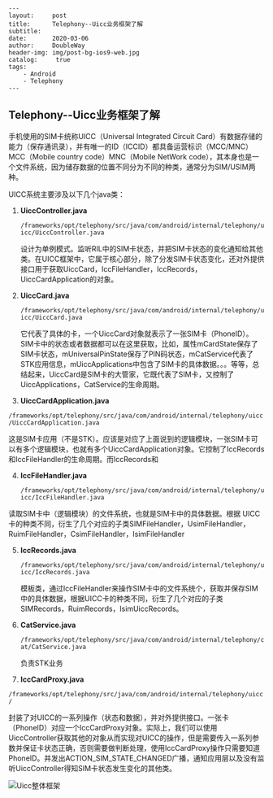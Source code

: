 ```
---
layout:     post
title:      Telephony--Uicc业务框架了解
subtitle:   
date:       2020-03-06
author:     DoubleWay
header-img: img/post-bg-ios9-web.jpg
catalog: 	 true
tags:
    - Android
    - Telephony
---
```

## Telephony--Uicc业务框架了解

手机使用的SIM卡统称UICC（Universal Integrated Circuit Card）有数据存储的能力（保存通讯录），并有唯一的ID（ICCID）都具备运营标识（MCC/MNC）MCC（Mobile country code）MNC（Mobile NetWork code），其本身也是一个文件系统，因为储存数据的位置不同分为不同的种类，通常分为SIM/USIM两种。

UICC系统主要涉及以下几个java类：

1. **UiccController.java** 

   `/frameworks/opt/telephony/src/java/com/android/internal/telephony/uicc/UiccController.java`

   设计为单例模式。监听RIL中的SIM卡状态，并把SIM卡状态的变化通知给其他类。在UICC框架中，它属于核心部分，除了分发SIM卡状态变化，还对外提供接口用于获取UiccCard，IccFileHandler，IccRecords，UiccCardApplication的对象。

2. **UiccCard.java**

   `/frameworks/opt/telephony/src/java/com/android/internal/telephony/uicc/UiccCard.java`

   它代表了具体的卡，一个UiccCard对象就表示了一张SIM卡（PhoneID）。SIM卡中的状态或者数据都可以在这里获取，比如，属性mCardState保存了SIM卡状态，mUniversalPinState保存了PIN码状态，mCatService代表了STK应用信息，mUiccApplications中包含了SIM卡的具体数据。。。等等，总结起来，UiccCard是SIM卡的大管家，它既代表了SIM卡，又控制了UiccApplications，CatService的生命周期。

3.  **UiccCardApplication.java**

   `/frameworks/opt/telephony/src/java/com/android/internal/telephony/uicc/UiccCardApplication.java`

   这是SIM卡应用（不是STK）。应该是对应了上面说到的逻辑模块，一张SIM卡可以有多个逻辑模块，也就有多个UiccCardApplication对象。它控制了IccRecords和IccFileHandler的生命周期。而IccRecords和

4.  **IccFileHandler.java**

    `/frameworks/opt/telephony/src/java/com/android/internal/telephony/uicc/IccFileHandler.java`

   读取SIM卡中（逻辑模块）的文件系统，也就是SIM卡中的具体数据。根据 UICC卡的种类不同，衍生了几个对应的子类SIMFileHandler，UsimFileHandler，RuimFileHandler，CsimFileHandler，IsimFileHandler

5. **IccRecords.java**

   `/frameworks/opt/telephony/src/java/com/android/internal/telephony/uicc/IccRecords.java`

   模板类，通过IccFileHandler来操作SIM卡中的文件系统个，获取并保存SIM中的具体数据，根据UICC卡的种类不同，衍生了几个对应的子类SIMRecords，RuimRecords，IsimUiccRecords。

6. **CatService.java**

   `/frameworks/opt/telephony/src/java/com/android/internal/telephony/cat/CatService.java`

   负责STK业务

7.   **IccCardProxy.java**

   `/frameworks/opt/telephony/src/java/com/android/internal/telephony/uicc/`

   封装了对UICC的一系列操作（状态和数据），并对外提供接口。一张卡（PhoneID）对应一个IccCardProxy对象。实际上，我们可以使用UiccController获取其他的对象从而实现对UICC的操作，但是需要传入一系列参数并保证卡状态正确，否则需要做判断处理，使用IccCardProxy操作只需要知道PhoneID。并发出ACTION_SIM_STATE_CHANGED广播，通知应用层以及没有监听UiccController得知SIM卡状态发生变化的其他类。

   

   ![Uicc整体框架](C:\Users\791112716\Downloads\Uicc整体框架.PNG)

   

